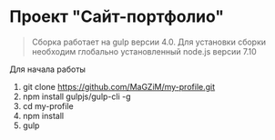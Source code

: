 # Проект "Сайт-портфолио"

> Сборка работает на gulp версии 4.0.
Для установки сборки необходим глобально установленный node.js версии 7.10

Для начала работы
 1. git clone https://github.com/MaGZiM/my-profile.git
 2. npm install gulpjs/gulp-cli -g
 3. cd my-profile
 4. npm install
 5. gulp
 